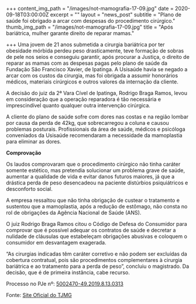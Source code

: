+++
content_img_path = "/images/not-mamografia-17-09.jpg"
date = 2020-09-18T03:00:00Z
excerpt = ""
layout = "news_post"
subtitle = "Plano de saúde foi obrigado a arcar com despesas do procedimento cirúrgico."
thumb_img_path = "/images/not-mamografia-17-09.jpg"
title = "Após bariátrica, mulher garante direito de reparar mamas."

+++
Uma jovem de 21 anos submetida a cirurgia bariátrica por ter obesidade mórbida perdeu peso drasticamente, teve formação de sobras de pele nos seios e conseguiu garantir, após procurar a Justiça, o direito de reparar as mamas com as despesas pagas pelo plano de saúde da Fundação São Francisco Xavier, de Ipatinga. A Usisaúde havia se negado a arcar com os custos da cirurgia, mas foi obrigada a assumir honorários médicos, materiais cirúrgicos e outros valores da internação da cliente.

A decisão do juiz da 2ª Vara Cível de Ipatinga, Rodrigo Braga Ramos, levou em consideração que a operação reparadora é tão necessária e imprescindível quanto qualquer outra intervenção cirúrgica.

A cliente do plano de saúde sofre com dores nas costas e na região lombar por causa da perda de 42kg, que sobrecarregou a coluna e causou problemas posturais. Profissionais da área de saúde, médicos e psicóloga conveniados da Usisaúde recomendaram a necessidade da mamoplastia para eliminar as dores.

**Comprovação**

Os laudos comprovaram que o procedimento cirúrgico não tinha caráter somente estético, mas pretendia solucionar um problema grave de saúde, aumentar a qualidade de vida e evitar danos futuros maiores, já que a drástica perda de peso desencadeou na paciente distúrbios psiquiátricos e desconforto social.

A empresa ressaltou que não tinha obrigação de custear o tratamento e sustentou que a mamoplastia, após a redução de estômago, não consta no rol de obrigações da Agência Nacional de Saúde (ANS).

O juiz Rodrigo Braga Ramos citou o Código de Defesa do Consumidor para comprovar que é possível adequar os contratos de saúde e decretar a nulidade de cláusulas que estabeleçam obrigações abusivas e coloquem o consumidor em desvantagem exagerada.

“As cirurgias indicadas têm caráter corretivo e não podem ser excluídas da cobertura contratual, pois são procedimentos complementares à cirurgia bariátrica e ao tratamento para a perda de peso”, concluiu o magistrado. Da decisão, que é de primeira instância, cabe recurso.

Processo no PJe nº: [5002470-49.2019.8.13.0313](https://pje.tjmg.jus.br/pje/ConsultaPublica/DetalheProcessoConsultaPublica/listView.seam?ca=963b094ae6a8a56f559721fbcb86025221983bbb885681ec)

Fonte: [Site Oficial do TJMG](https://www.tjmg.jus.br/portal-tjmg/noticias/apos-bariatrica-mulher-garante-direito-de-reparar-mamas.htm#.X2UF6WhKjIU)